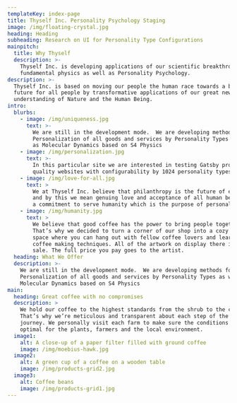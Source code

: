 ```yaml
---
templateKey: index-page
title: Thyself Inc. Personality Psychology Staging
image: /img/floating-crystal.jpg
heading: Heading
subheading: Research on UI for Personality Type Configurations
mainpitch:
  title: Why Thyself
  description: >-
    Thyself Inc. is developing applications of our scientific breakthroughs in
    fundamental physics as well as Personality Psychology.
description: >-
  Thyself Inc. is based on moving our people the human race towards a better
  future for all people by transformative applications of our great new
  understanding of Nature and the Human Being.
intro:
  blurbs:
    - image: /img/uniqueness.jpg
      text: >-
        We are still in the development mode.  We are developing methods for
        Personalization of all goods and services by Personality Types as well
        as Molecular Dynamics based on S4 Physics
    - image: /img/personalization.jpg
      text: >-
        In this particular site we are interested in testing Gatsby production
        quality websites with configurability by 1024 personality types.
    - image: /img/love-for-all.jpg
      text: >
        We at Thyself Inc. believe that philanthropy is the future of enterprise
        and by this we mean genuing love and acceptance of all human beings and
        a commitment to serve humanity which is the purpose of personalization.
    - image: /img/humanity.jpg
      text: >
        We believe that good coffee has the power to bring people together.
        That’s why we decided to turn a corner of our shop into a cozy meeting
        space where you can hang out with fellow coffee lovers and learn about
        coffee making techniques. All of the artwork on display there is for
        sale. The full price you pay goes to the artist.
  heading: What We Offer
  description: >-
    We are still in the development mode.  We are developing methods for
    Personalization of all goods and services by Personality Types as well as
    Molecular Dynamics based on S4 Physics
main:
  heading: Great coffee with no compromises
  description: >
    We hold our coffee to the highest standards from the shrub to the cup.
    That’s why we’re meticulous and transparent about each step of the coffee’s
    journey. We personally visit each farm to make sure the conditions are
    optimal for the plants, farmers and the local environment.
  image1:
    alt: A close-up of a paper filter filled with ground coffee
    image: /img/moebius-hawk.jpg
  image2:
    alt: A green cup of a coffee on a wooden table
    image: /img/products-grid2.jpg
  image3:
    alt: Coffee beans
    image: /img/products-grid1.jpg
---
```


